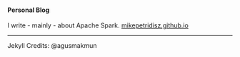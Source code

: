 #### Personal Blog

I write - mainly - about Apache Spark.
[mikepetridisz.github.io](http://mikepetridisz.github.io)

* * * 

Jekyll Credits: @agusmakmun
